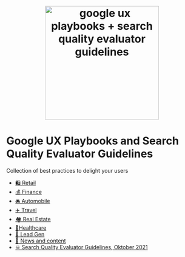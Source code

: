 <h1 align="center">
  <br>
  <img width="300px" src="logo.png" alt="google ux playbooks + search quality evaluator guidelines"
    title="Google UX playbooks (Retail, Finance, Automobile, Travel, Real Estate, Healthcare, Lead Gen, News and content) and Search Quality Evaluator Guidelines" />
    </h1>


# Google UX Playbooks and Search Quality Evaluator Guidelines

Collection of best practices to delight your users

- [🛍️ Retail](./playbooks/retail.pdf)
- [💰 Finance](./playbooks/finance.pdf)
- [🚘 Automobile](./playbooks/auto.pdf)
- [✈️ Travel](./playbooks/travel.pdf)
- [🏘️ Real Estate](./playbooks/realestate.pdf)
- [💉Healthcare](./playbooks/healthcare.pdf)
- [🧲 Lead Gen](./playbooks/leadgen.pdf)
- [📰 News and content](./playbooks/news.pdf)
- [☠ Search Quality Evaluator Guidelines, Oktober 2021](./playbooks/searchqualityevaluatorguidelines.pdf)
